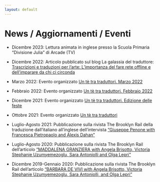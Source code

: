 ```yaml
---
layout: default
---
```

# News / Aggiornamenti / Eventi

*   Dicembre 2023: Lettura animata in inglese presso la Scuola Primaria “Divisione Julia” di Arcade (TV)

*   Dicembre 2022: Articolo pubblicato sul blog La galassia del traduttore: <a href="https://www.galassiadeltraduttore.blog/blog/trascrizioni-e-traduzioni-per-larte-limportanza-del-fare-rete-offline-e-dellimparare-da-chi-ci-circonda">Trascrizioni e traduzioni per l’arte: L’importanza del fare rete offline e dell’imparare da chi ci circonda</a>

*   Marzo 2022: Evento organizzato <a href="https://www2.proz.com/powwow/7400?phpv_redirected=1">Un tè tra traduttori. Marzo 2022</a>

*   Febbraio 2022: Evento organizzato <a href="https://www.google.com/url?q=https://www.proz.com/powwow/7385&sa=D&source=docs&ust=1700575847930435&usg=AOvVaw289ZJDpjDaoT-mvC-fQFTK">Un tè tra traduttori. Febbraio 2022</a>

*   Dicembre 2021: Evento organizzato <a href="https://www2.proz.com/powwow/7369?phpv_redirected=1">Un tè tra traduttori. Edizione delle feste</a>

*   Ottobre 2021: Evento organizzato <a href="https://www2.proz.com/powwow/7357?phpv_redirected=1">Un tè tra traduttori</a>

*   Luglio-Agosto 2021: Pubblicazione sulla rivista The Brooklyn Rail della traduzione dall’italiano all’inglese dell’intervista <a href="https://brooklynrail.org/2021/07/art/Giuseppe-Penone-with-Francesca-Pietropaolo-and-Alexis-Dahan">“Giuseppe Penone with Francesca Pietropaolo and Alexis Dahan”</a>

*   Luglio-Agosto 2020: Pubblicazione sulla rivista The Brooklyn Rail dell’articolo <a href="https://brooklynrail.org/2020/07/art/MADDALENA-GRANZIERA-with-Angela-Brisotto-Victoria-Stephanie-Uzumyemezoglu-Sara-Antoniolli-and-Olga-Lepri">“MADDALENA GRANZIERA with Angela Brisotto, Victoria Stephanie Uzumyemezoglu, Sara Antoniolli and Olga Lepri”</a>

*   Dicembre 2019-Gennaio 2020: Pubblicazione sulla rivista The Brooklyn Rail dell’articolo <a href="https://brooklynrail.org/2019/12/art/BARBARA-DE-VIVI-with-Angela-Brisotto-Victoria-Stephanie-Uzumyemezoglu-Sara-Antoniolli-Olga-Lepri">“BARBARA DE VIVI with Angela Brisotto, Victoria Stephanie Uzumyemezoglu, Sara Antoniolli, and Olga Lepri”</a>

